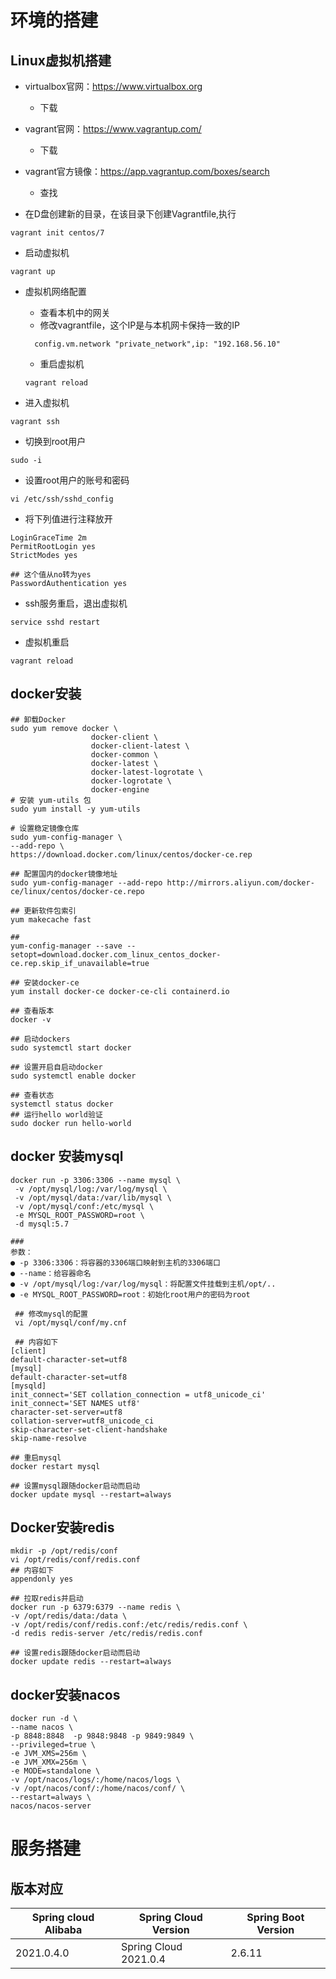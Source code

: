 # 环境的搭建

## Linux虚拟机搭建

* virtualbox官网：https://www.virtualbox.org
  * 下载

* vagrant官网：https://www.vagrantup.com/
  * 下载

* vagrant官方镜像：https://app.vagrantup.com/boxes/search
  * 查找
* 在D盘创建新的目录，在该目录下创建Vagrantfile,执行

```
vagrant init centos/7
```

* 启动虚拟机

```
vagrant up
```

* 虚拟机网络配置

  * 查看本机中的网关
  * 修改vagrantfile，这个IP是与本机网卡保持一致的IP

  ```
    config.vm.network "private_network",ip: "192.168.56.10"
  ```

  * 重启虚拟机

  ```
  vagrant reload
  ```


* 进入虚拟机

```
vagrant ssh
```

* 切换到root用户

```
sudo -i
```

* 设置root用户的账号和密码

```
vi /etc/ssh/sshd_config
```

* 将下列值进行注释放开

```
LoginGraceTime 2m
PermitRootLogin yes
StrictModes yes

## 这个值从no转为yes
PasswordAuthentication yes
```

* ssh服务重启，退出虚拟机

```
service sshd restart
```

* 虚拟机重启

```
vagrant reload
```



## docker安装

```text
## 卸载Docker
sudo yum remove docker \
                  docker-client \
                  docker-client-latest \
                  docker-common \
                  docker-latest \
                  docker-latest-logrotate \
                  docker-logrotate \
                  docker-engine
# 安装 yum-utils 包
sudo yum install -y yum-utils

# 设置稳定镜像仓库
sudo yum-config-manager \
--add-repo \
https://download.docker.com/linux/centos/docker-ce.rep

## 配置国内的docker镜像地址
sudo yum-config-manager --add-repo http://mirrors.aliyun.com/docker-ce/linux/centos/docker-ce.repo

## 更新软件包索引
yum makecache fast

## 
yum-config-manager --save --setopt=download.docker.com_linux_centos_docker-ce.rep.skip_if_unavailable=true

## 安装docker-ce
yum install docker-ce docker-ce-cli containerd.io

## 查看版本
docker -v

## 启动dockers
sudo systemctl start docker

## 设置开启自启动docker
sudo systemctl enable docker

## 查看状态
systemctl status docker
## 运行hello world验证
sudo docker run hello-world 
```

## docker 安装mysql

```
docker run -p 3306:3306 --name mysql \
 -v /opt/mysql/log:/var/log/mysql \
 -v /opt/mysql/data:/var/lib/mysql \
 -v /opt/mysql/conf:/etc/mysql \
 -e MYSQL_ROOT_PASSWORD=root \
 -d mysql:5.7
 
###
参数：
● -p 3306:3306：将容器的3306端口映射到主机的3306端口
● --name：给容器命名
● -v /opt/mysql/log:/var/log/mysql：将配置文件挂载到主机/opt/..
● -e MYSQL_ROOT_PASSWORD=root：初始化root用户的密码为root
 
 ## 修改mysql的配置
 vi /opt/mysql/conf/my.cnf
 
 ## 内容如下
[client]
default-character-set=utf8
[mysql]
default-character-set=utf8
[mysqld]
init_connect='SET collation_connection = utf8_unicode_ci'
init_connect='SET NAMES utf8'
character-set-server=utf8
collation-server=utf8_unicode_ci
skip-character-set-client-handshake
skip-name-resolve

## 重启mysql
docker restart mysql

## 设置mysql跟随docker启动而启动
docker update mysql --restart=always
```

## Docker安装redis

```
mkdir -p /opt/redis/conf
vi /opt/redis/conf/redis.conf
## 内容如下
appendonly yes

## 拉取redis并启动
docker run -p 6379:6379 --name redis \
-v /opt/redis/data:/data \
-v /opt/redis/conf/redis.conf:/etc/redis/redis.conf \
-d redis redis-server /etc/redis/redis.conf

## 设置redis跟随docker启动而启动
docker update redis --restart=always
```

## docker安装nacos

```
docker run -d \
--name nacos \
-p 8848:8848  -p 9848:9848 -p 9849:9849 \
--privileged=true \
-e JVM_XMS=256m \
-e JVM_XMX=256m \
-e MODE=standalone \
-v /opt/nacos/logs/:/home/nacos/logs \
-v /opt/nacos/conf/:/home/nacos/conf/ \
--restart=always \
nacos/nacos-server
```



# 服务搭建

## 版本对应

| Spring cloud Alibaba | Spring Cloud Version   | Spring Boot Version |
|------------------------| ------------------- | ------------------- |
| 2021.0.4.0 | Spring Cloud 2021.0.4 | 2.6.11              |
